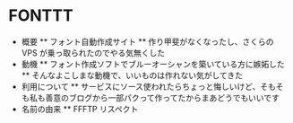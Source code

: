 FONTTT
=========

* 概要
** フォント自動作成サイト
** 作り甲斐がなくなったし、さくらの VPS が乗っ取られたのでやる気無くした
* 動機
** フォント作成ソフトでブルーオーシャンを築いている方に嫉妬した
** そんなよこしまな動機で、いいものは作れない気がしてきた
* 利用について
** サービスにソース使われたらちょっと悔しいけど、そもそも私も善意のブログから一部パクって作ってたからまあどうでもいいです
* 名前の由来
** FFFTP リスペクト
